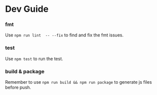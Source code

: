 # Dev Guide

### fmt

Use `npm run lint  -- --fix` to find and fix the fmt issues.

### test

Use `npm test` to run the test.

### build & package

Remember to use `npm run build && npm run package` to generate js files before push.